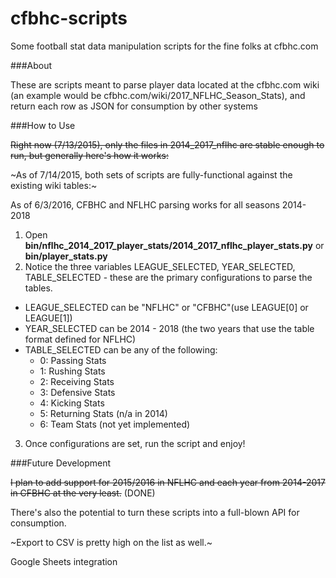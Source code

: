 # cfbhc-scripts

Some football stat data manipulation scripts for the fine folks at cfbhc.com

###About

These are scripts meant to parse player data located at the cfbhc.com wiki (an example would be cfbhc.com/wiki/2017_NFLHC_Season_Stats), and return each row as JSON for consumption by other systems

###How to Use

~~Right now (7/13/2015), only the files in 2014_2017_nflhc are stable enough to run, but generally here's how it works:~~

~As of 7/14/2015, both sets of scripts are fully-functional against the existing wiki tables:~

As of 6/3/2016, CFBHC and NFLHC parsing works for all seasons 2014-2018

1. Open **bin/nflhc_2014_2017_player_stats/2014_2017_nflhc_player_stats.py** or **bin/player_stats.py**
2. Notice the three variables LEAGUE_SELECTED, YEAR_SELECTED, TABLE_SELECTED - these are the primary configurations to parse the tables.
  * LEAGUE_SELECTED can be "NFLHC" or "CFBHC"(use LEAGUE[0] or LEAGUE[1])
  * YEAR_SELECTED can be 2014 - 2018 (the two years that use the table format defined for NFLHC)
  * TABLE_SELECTED can be any of the following:
    * 0: Passing Stats
    * 1: Rushing Stats
    * 2: Receiving Stats
    * 3: Defensive Stats
    * 4: Kicking Stats
    * 5: Returning Stats (n/a in 2014)
    * 6: Team Stats (not yet implemented)
3. Once configurations are set, run the script and enjoy!

###Future Development

~~I plan to add support for 2015/2016 in NFLHC and each year from 2014-2017 in CFBHC at the very least.~~ (DONE)

There's also the potential to turn these scripts into a full-blown API for consumption.

~Export to CSV is pretty high on the list as well.~

Google Sheets integration
